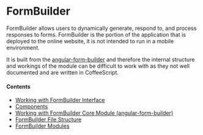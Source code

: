 FormBuilder
===

FormBuilder allows users to dynamically generate, respond to, and process responses to forms. FormBuilder is the portion of the application that is deployed to the online website, it is not intended to run in a mobile environment.

It is built from the [angular-form-builder](https://github.com/kelp404/angular-form-builder) and therefore the internal structure and workings of the module can be difficult to work with as they not well documented and are written in CoffeeScript.

#### Contents
- [Working with FormBuilder Interface](https://github.com/kelp404/angular-form-builder/blob/master/README.md)
- [Components](FormBuilder-Component.md)
- [Working with FormBuilder Core Module (angular-form-builder)](FormBuilder-Core.md)
- [FormBuilder File Structure](FormBuilder-File-Structure.md)
- [FormBuilder Modules](FormBuilder-Modules.md)